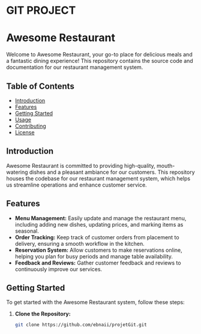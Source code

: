 # GIT PROJECT 

# Awesome Restaurant

Welcome to Awesome Restaurant, your go-to place for delicious meals and a fantastic dining experience! This repository contains the source code and documentation for our restaurant management system.

## Table of Contents

- [Introduction](#introduction)
- [Features](#features)
- [Getting Started](#getting-started)
- [Usage](#usage)
- [Contributing](#contributing)
- [License](#license)

## Introduction

Awesome Restaurant is committed to providing high-quality, mouth-watering dishes and a pleasant ambiance for our customers. This repository houses the codebase for our restaurant management system, which helps us streamline operations and enhance customer service.

## Features

- **Menu Management:** Easily update and manage the restaurant menu, including adding new dishes, updating prices, and marking items as seasonal.
- **Order Tracking:** Keep track of customer orders from placement to delivery, ensuring a smooth workflow in the kitchen.
- **Reservation System:** Allow customers to make reservations online, helping you plan for busy periods and manage table availability.
- **Feedback and Reviews:** Gather customer feedback and reviews to continuously improve our services.

## Getting Started

To get started with the Awesome Restaurant system, follow these steps:

1. **Clone the Repository:**
   ```bash
   git clone https://github.com/ebnaii/projetGit.git
